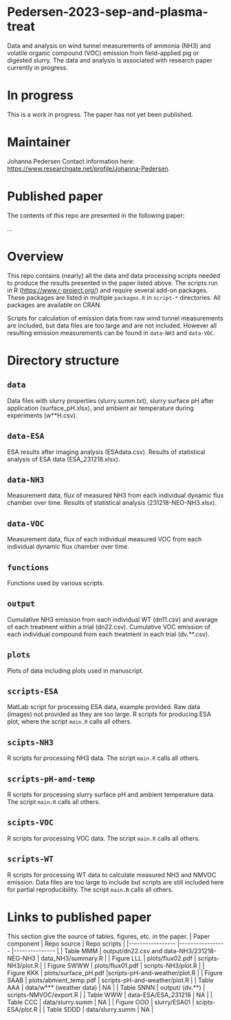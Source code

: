 # Pedersen-2023-sep-and-plasma-treat
Data and analysis on wind tunnel measurements of ammonia (NH3) and volatile organic compound (VOC) emission from field-applied pig or digested slurry. The data and analysis is associated with research paper currently in progress. 

# In progress
This is a work in progress. 
The paper has not yet been published. 

# Maintainer
Johanna Pedersen 
Contact information here: <https://www.researchgate.net/profile/Johanna-Pedersen>.

# Published paper
The contents of this repo are presented in the following paper:

...

# Overview
This repo contains (nearly) all the data and data processing scripts needed to produce the results presented in the paper listed above. 
The scripts run in R (<https://www.r-project.org/>) and require several add-on packages.
These packages are listed in multiple `packages.R` in `script-*` directories.
All packages are available on CRAN. 

Scripts for calculation of emission data from raw wind tunnel measurements are included, but data files are too large and are not included. 
However all resulting emission measurements can be found in `data-NH3` and `data-VOC`.

# Directory structure

## `data`
Data files with slurry properties (slurry.summ.txt), slurry surface pH after application (surface_pH.xlsx), and ambient air temperature during experiments (w**H.csv).

## `data-ESA`
ESA results after imaging analysis (ESAdata.csv). 
Results of statistical analysis of ESA data (ESA_231218.xlsx). 

## `data-NH3` 
Measurement data, flux of measured NH3 from each individual dynamic flux chamber over time. 
Results of statistical analysis (231218-NEO-NH3.xlsx).

## `data-VOC`
Measurement data, flux of each individual measured VOC from each individual dynamic flux chamber over time. 

## `functions` 
Functions used by various scripts.

## `output`
Cumulative NH3 emission from each individual WT (dn11.csv) and average of each treatment within a trial (dn22.csv). Cumulative VOC emission of each individual compound from each treatment in each trial (dv.**.csv).

## `plots`
Plots of data including plots used in manuscript. 

## `scripts-ESA`
MatLab script for processing ESA data, example provided. Raw data (images) not provided as they are too large. 
R scripts for producing ESA plot, where the script `main.R` calls all others. 

## `scipts-NH3`
R scripts for processing NH3 data.
The script `main.R` calls all others.

## `scripts-pH-and-temp`
R scripts for processing slurry surface pH and ambient temperature data. 
The script `main.R` calls all others. 

## `scipts-VOC`
R scripts for processing VOC data.
The script `main.R` calls all others.

## `scripts-WT` 
R scripts for processing WT data to calculate measured NH3 and NMVOC emission. 
Data files are too large to include but scripts are still included here for partial reproducibility.
The script `main.R` calls all others.

# Links to published paper 
This section give the source of tables, figures, etc. in the paper. 
| Paper component 		|  Repo source                          	   |  Repo scripts             	|
|-----------------		|-----------------                         	   |---------------            	|
| Table MMM			| output/dn22.csv   and data-NH3/231218-NEO-NH3   | data_NH3/summary.R  	|
| Figure LLL			| plots/flux02.pdf				| scripts-NH3/plot.R 		|
| Figure SWWW			| plots/flux01.pdf				| scripts-NH3/plot.R		|
| Figure KKK			| plots/surface_pH.pdf 				|scripts-pH-and-weather/plot.R 	|
| Figure SAAB			| plots/abmient_temp.pdf			| scripts-pH-and-weather/plot.R |
| Table AAA			| data/w*** (weather data)			| NA				|
| Table SNNN			| output/ (dv.**)				| scripts-NMVOC/export.R	|
| Table WWW			| data-ESA/ESA_231218				| NA	 			|
| Table CCC			| data/slurry.summ				| NA				|
| Figure OOO			| slurry/ESA01					| scipts-ESA/plot.R		|
| Table SDDD			| data/slurry.summ				| NA				|
	














